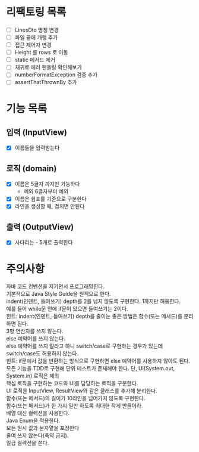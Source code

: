 # 리팩토링 목록

- [ ] LinesDto 명칭 변경
- [ ] 파일 끝에 개행 추가
- [ ] 접근 제어자 변경
- [ ] Height 를 rows 로 이동
- [ ] static 메서드 제거
- [ ] 재귀로 에러 핸들링 확인해보기
- [ ] numberFormatException 검증 추가
- [ ] assertThatThrownBy 추가

# 기능 목록

## 입력 (InputView)

- [x] 이름들을 입력받는다

## 로직 (domain)

- [x] 이름은 5글자 까지만 가능하다
    - 예외 6글자부터 예외
- [x] 이름은 쉼표를 기준으로 구분한다
- [x] 라인을 생성할 때, 겹치면 안된다

## 출력 (OutputView)

- [x] 사다리는 - 5개로 출력한다

# 주의사항

자바 코드 컨벤션을 지키면서 프로그래밍한다.<br/>
기본적으로 Java Style Guide을 원칙으로 한다.<br/>
indent(인덴트, 들여쓰기) depth를 2를 넘지 않도록 구현한다. 1까지만 허용한다.<br/>
예를 들어 while문 안에 if문이 있으면 들여쓰기는 2이다.<br/>
힌트: indent(인덴트, 들여쓰기) depth를 줄이는 좋은 방법은 함수(또는 메서드)를 분리하면 된다.<br/>
3항 연산자를 쓰지 않는다.<br/>
else 예약어를 쓰지 않는다.<br/>
else 예약어를 쓰지 말라고 하니 switch/case로 구현하는 경우가 있는데 switch/case도 허용하지 않는다.<br/>
힌트: if문에서 값을 반환하는 방식으로 구현하면 else 예약어를 사용하지 않아도 된다.<br/>
모든 기능을 TDD로 구현해 단위 테스트가 존재해야 한다. 단, UI(System.out, System.in) 로직은 제외<br/>
핵심 로직을 구현하는 코드와 UI를 담당하는 로직을 구분한다.<br/>
UI 로직을 InputView, ResultView와 같은 클래스를 추가해 분리한다.<br/>
함수(또는 메서드)의 길이가 10라인을 넘어가지 않도록 구현한다.<br/>
함수(또는 메서드)가 한 가지 일만 하도록 최대한 작게 만들어라.<br/>
배열 대신 컬렉션을 사용한다.<br/>
Java Enum을 적용한다.<br/>
모든 원시 값과 문자열을 포장한다<br/>
줄여 쓰지 않는다(축약 금지).<br/>
일급 컬렉션을 쓴다.<br/>